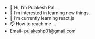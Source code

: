 - 👋 Hi, I’m Pulakesh Pal
- 👀 I’m interested in learning new things.
- 🌱 I’m currently learning react.js 
- 📫 How to reach me ...
- Email- pulakeshp01@gmail.com

<!---
pulakesh96/pulakesh96 is a ✨ special ✨ repository because its `README.md` (this file) appears on your GitHub profile.
You can click the Preview link to take a look at your changes.
--->

